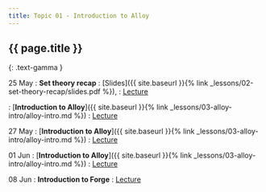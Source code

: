 ```yaml
---
title: Topic 01 - Introduction to Alloy
---
```


## {{ page.title }}
{: .text-gamma }

25 May
: **Set theory recap**
  : [Slides]({{ site.baseurl }}{% link _lessons/02-set-theory-recap/slides.pdf %}),
  : [Lecture](https://youtu.be/4SWhZBGC-vI)

: [**Introduction to Alloy**]({{ site.baseurl }}{% link _lessons/03-alloy-intro/alloy-intro.md %})
  : [Lecture](https://youtu.be/Z554297lYmM)

27 May
: [**Introduction to Alloy**]({{ site.baseurl }}{% link _lessons/03-alloy-intro/alloy-intro.md %})
  : [Lecture](https://youtu.be/7SJPDnZ40Hg)

01 Jun
: [**Introduction to Alloy**]({{ site.baseurl }}{% link _lessons/03-alloy-intro/alloy-intro.md %})
  : [Lecture](https://youtu.be/6Mc5VzPA7h0)

08 Jun
: **Introduction to Forge**
  : [Lecture](https://youtu.be/k2vGQ9OEDsQ)
